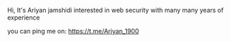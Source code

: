 Hi, It's Ariyan jamshidi
interested in web security with many many years of experience

you can ping me on: https://t.me/Ariyan_1900

<!---
Ariyankj/Ariyankj is a ✨ special ✨ repository because its `README.md` (this file) appears on your GitHub profile.
You can click the Preview link to take a look at your changes.
--->
